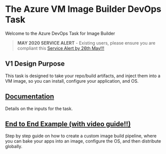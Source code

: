 # The Azure VM Image Builder DevOps Task  

Welcome to the Azure DevOps Task for Image Builder

> **MAY 2020 SERVICE ALERT** - Existing users, please ensure you are compliant this [Service Alert by 26th May!!!](https://github.com/danielsollondon/azvmimagebuilder#service-update-may-2020-action-needed-by-26th-may---please-review)

## V1 Design Purpose
This task is designed to take your repo/build artifacts, and inject them into a VM image, so you can install, configure your application, and OS.
 
## [Documentation](./DocsReadme.md)
Details on the inputs for the task.

## [End to End Example (with video guide!!)](./BuildaPipeline.md)
Step by step guide on how to create a custom image build pipeline, where you can bake your apps into an image, configure the OS, and then distribute globally.
